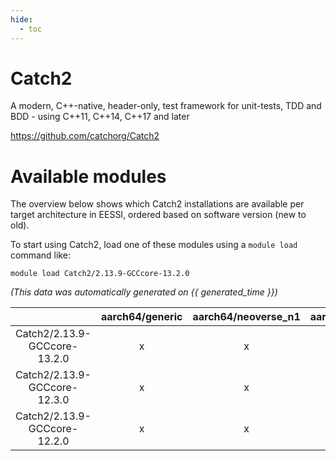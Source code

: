 ```yaml
---
hide:
  - toc
---
```


Catch2
======


A modern, C++-native, header-only, test framework for unit-tests, TDD and BDD - using C++11, C++14, C++17 and later

https://github.com/catchorg/Catch2
# Available modules


The overview below shows which Catch2 installations are available per target architecture in EESSI, ordered based on software version (new to old).

To start using Catch2, load one of these modules using a `module load` command like:

```shell
module load Catch2/2.13.9-GCCcore-13.2.0
```

*(This data was automatically generated on {{ generated_time }})*  

| |aarch64/generic|aarch64/neoverse_n1|aarch64/neoverse_v1|x86_64/generic|x86_64/amd/zen2|x86_64/amd/zen3|x86_64/amd/zen4|x86_64/intel/haswell|x86_64/intel/skylake_avx512|
| :---: | :---: | :---: | :---: | :---: | :---: | :---: | :---: | :---: | :---: |
|Catch2/2.13.9-GCCcore-13.2.0|x|x|x|x|x|x|x|x|x|
|Catch2/2.13.9-GCCcore-12.3.0|x|x|x|x|x|x|x|x|x|
|Catch2/2.13.9-GCCcore-12.2.0|x|x|x|x|x|x|x|x|x|
